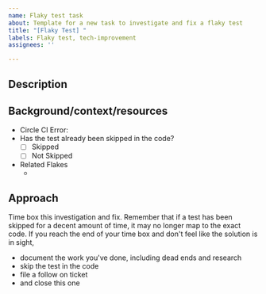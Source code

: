 ```yaml
---
name: Flaky test task
about: Template for a new task to investigate and fix a flaky test
title: "[Flaky Test] "
labels: Flaky test, tech-improvement
assignees: ''

---
```


## Description
<!-- The description should summarize enough information that someone can know what this ticket is about without having to look at information in background/context -->

## Background/context/resources
<!-- A place for additional information such as links to Slack chats, Sentry alerts, data IDs, research links -->

 - Circle CI Error:  [ <!--CircleCI Failure alert text --> ](<!-- link to circleCI flake -->)
 - Has the test already been skipped in the code?
   - [ ] Skipped
   - [ ] Not Skipped
 - Related Flakes
    + <!-- list any suspected related flaky test GH issues / CI links -->

## Approach
<!-- Has our agreed upon default approach for tackling flaky tests. -->
Time box this investigation and fix. 
Remember that if a test has been skipped for a decent amount of time, it may no longer map to the exact code. 
If you reach the end of your time box and don't feel like the solution is in sight, 
  - document the work you've done, including dead ends and research
  - skip the test in the code
  - file a follow on ticket 
  - and close this one
